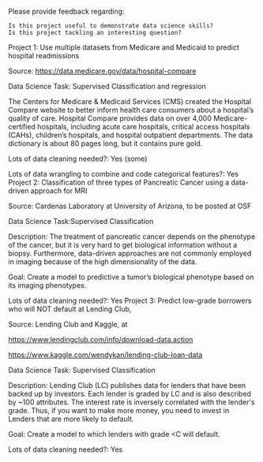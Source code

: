  Please provide feedback regarding:

    Is this project useful to demonstrate data science skills?
    Is this project tackling an interesting question?

Project 1: Use multiple datasets from Medicare and Medicaid to predict hospital readmissions

Source: https://data.medicare.gov/data/hospital-compare

Data Science Task: Supervised Classification and regression

The Centers for Medicare & Medicaid Services (CMS) created the Hospital Compare website to better inform health care consumers about a hospital’s quality of care. Hospital Compare provides data on over 4,000 Medicare-certified hospitals, including acute care hospitals, critical access hospitals (CAHs), children’s hospitals, and hospital outpatient departments. The data dictionary is about 80 pages long, but it contains pure gold.

Lots of data cleaning needed?: Yes (some)

Lots of data wrangling to combine and code categorical features?: Yes
Project 2: Classification of three types of Pancreatic Cancer using a data-driven approach for MRI

Source: Cardenas Laboratory at University of Arizona, to be posted at OSF

Data Science Task:Supervised Classification

Description: The treatment of pancreatic cancer depends on the phenotype of the cancer, but it is very hard to get biological information without a biopsy. Furthermore, data-driven approaches are not commonly employed in imaging because of the high dimensionality of the data.

Goal: Create a model to predictive a tumor’s biological phenotype based on its imaging phenotypes.

Lots of data cleaning needed?: Yes
Project 3: Predict low-grade borrowers who will NOT default at Lending Club,

Source: Lending Club and Kaggle, at

https://www.lendingclub.com/info/download-data.action

https://www.kaggle.com/wendykan/lending-club-loan-data

Data Science Task: Supervised Classification

Description: Lending Club (LC) publishes data for lenders that have been backed up by investors. Each lender is graded by LC and is also described by ~100 attributes. The interest rate is inversely correlated with the lender's grade. Thus, if you want to make more money, you need to invest in Lenders that are more likely to default.

Goal: Create a model to which lenders with grade <C will default.

Lots of data cleaning needed?: Yes

